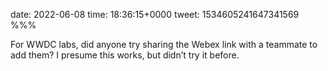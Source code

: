date: 2022-06-08
time: 18:36:15+0000
tweet: 1534605241647341569
%%%

For WWDC labs, did anyone try sharing the Webex link with a teammate to add them? I presume this works, but didn’t try it before.
